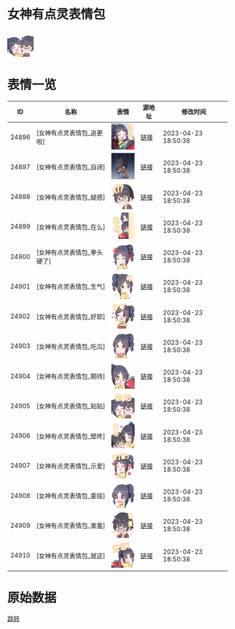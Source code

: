 # 女神有点灵表情包

<img src="./cover.png" height="60" alt="cover" />

# 表情一览

|ID|名称|表情|源地址|修改时间|
|----|----|----|----|----|
|24896|[女神有点灵表情包_追更啦]|<img src="./pic/024896_%5B女神有点灵表情包_追更啦%5D.png" height="60" alt="追更啦"/>|[链接](https://i0.hdslb.com/bfs/garb/item/721dbf00f6179b965934d5b28f12553a597cc637.png)|2023-04-23 18:50:38|
|24897|[女神有点灵表情包_自闭]|<img src="./pic/024897_%5B女神有点灵表情包_自闭%5D.png" height="60" alt="自闭"/>|[链接](https://i0.hdslb.com/bfs/garb/item/b183e1d709686b32ea71fbe881c870f4b062998b.png)|2023-04-23 18:50:38|
|24898|[女神有点灵表情包_疑惑]|<img src="./pic/024898_%5B女神有点灵表情包_疑惑%5D.png" height="60" alt="疑惑"/>|[链接](https://i0.hdslb.com/bfs/garb/item/449e1cd3d185e69ca59b4b6b0fed70773767fb84.png)|2023-04-23 18:50:38|
|24899|[女神有点灵表情包_在么]|<img src="./pic/024899_%5B女神有点灵表情包_在么%5D.png" height="60" alt="在么"/>|[链接](https://i0.hdslb.com/bfs/garb/item/472aec0db4c6bcac6f11c21b3b31c82f28d7a393.png)|2023-04-23 18:50:38|
|24900|[女神有点灵表情包_拳头硬了]|<img src="./pic/024900_%5B女神有点灵表情包_拳头硬了%5D.png" height="60" alt="拳头硬了"/>|[链接](https://i0.hdslb.com/bfs/garb/item/46f8e422f194e83f6b45d1a7b3cf4ba0b92d0826.png)|2023-04-23 18:50:38|
|24901|[女神有点灵表情包_生气]|<img src="./pic/024901_%5B女神有点灵表情包_生气%5D.png" height="60" alt="生气"/>|[链接](https://i0.hdslb.com/bfs/garb/item/2bf1adcf96a55958617cb390b65ac1f72a40907e.png)|2023-04-23 18:50:38|
|24902|[女神有点灵表情包_好耶]|<img src="./pic/024902_%5B女神有点灵表情包_好耶%5D.png" height="60" alt="好耶"/>|[链接](https://i0.hdslb.com/bfs/garb/item/84d1806e3a27d31060624abf25903b2097fb698d.png)|2023-04-23 18:50:38|
|24903|[女神有点灵表情包_吃瓜]|<img src="./pic/024903_%5B女神有点灵表情包_吃瓜%5D.png" height="60" alt="吃瓜"/>|[链接](https://i0.hdslb.com/bfs/garb/item/d162831043a8069f8c058c728b9feda026af78d9.png)|2023-04-23 18:50:38|
|24904|[女神有点灵表情包_期待]|<img src="./pic/024904_%5B女神有点灵表情包_期待%5D.png" height="60" alt="期待"/>|[链接](https://i0.hdslb.com/bfs/garb/item/fba2efa42215c9dc5d76c6d56f9b9d73ab491670.png)|2023-04-23 18:50:38|
|24905|[女神有点灵表情包_贴贴]|<img src="./pic/024905_%5B女神有点灵表情包_贴贴%5D.png" height="60" alt="贴贴"/>|[链接](https://i0.hdslb.com/bfs/garb/item/e83e2a3954faee7960f33877fca1d08d9eec60be.png)|2023-04-23 18:50:38|
|24906|[女神有点灵表情包_壁咚]|<img src="./pic/024906_%5B女神有点灵表情包_壁咚%5D.png" height="60" alt="壁咚"/>|[链接](https://i0.hdslb.com/bfs/garb/item/fdffd267eb8902ef8a9a069c663dd84b0b3825ef.png)|2023-04-23 18:50:38|
|24907|[女神有点灵表情包_示爱]|<img src="./pic/024907_%5B女神有点灵表情包_示爱%5D.png" height="60" alt="示爱"/>|[链接](https://i0.hdslb.com/bfs/garb/item/79851e09206c9fd35a5d4a0f2741896ba036a039.png)|2023-04-23 18:50:38|
|24908|[女神有点灵表情包_委屈]|<img src="./pic/024908_%5B女神有点灵表情包_委屈%5D.png" height="60" alt="委屈"/>|[链接](https://i0.hdslb.com/bfs/garb/item/ee3f2092f38a159c3c1422ce6de982ca5a6ef01b.png)|2023-04-23 18:50:38|
|24909|[女神有点灵表情包_害羞]|<img src="./pic/024909_%5B女神有点灵表情包_害羞%5D.png" height="60" alt="害羞"/>|[链接](https://i0.hdslb.com/bfs/garb/item/fa92eab1a44a9f5ac115638295151e523c88838c.png)|2023-04-23 18:50:38|
|24910|[女神有点灵表情包_就这]|<img src="./pic/024910_%5B女神有点灵表情包_就这%5D.png" height="60" alt="就这"/>|[链接](https://i0.hdslb.com/bfs/garb/item/bea1cf5ce5a13a5e63d3c3286ec6eae542e4e278.png)|2023-04-23 18:50:38|

# 原始数据

[跳转](./raw.json)

